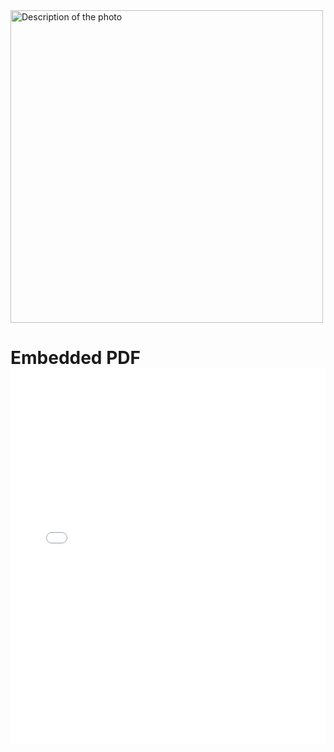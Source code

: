 
</head> 
<body>
   <img src="[/workspaces/Doctor-V-prova/image-jpeg](https://github.com/Jassmn/Doctor-V-prova/blob/main/Imm%201%20(2).zip)"
   alt="Description of the photo" width="500" height="auto">
</body>
</html>

</head>
<body>
    <h1>Embedded PDF</>
    <embed src="[https://github.com/username/repository-name/raw/main/path/to/example.pdf](https://github.com/Jassmn/Doctor-V-prova/blob/main/PRESENTAZIONE.pdf)" width="100%" height="600px" type="application/pdf">
    
</body>
</html>
